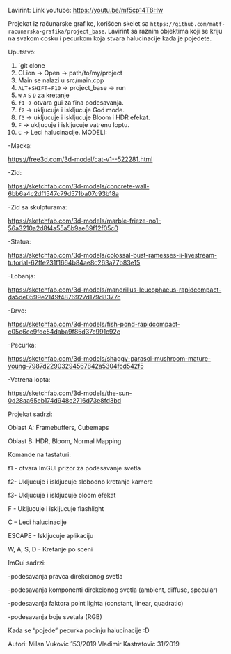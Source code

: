 Lavirint:
Link youtube: https://youtu.be/mf5cp14T8Hw

Projekat iz računarske grafike, korišćen skelet sa `https://github.com/matf-racunarska-grafika/project_base`.
Lavirint sa raznim objektima koji se kriju na svakom cosku i pecurkom koja stvara halucinacije kada je pojedete.

Uputstvo:
1. `git clone 
2. CLion -> Open -> path/to/my/project
3. Main se nalazi u src/main.cpp
4. `ALT`+`SHIFT`+`F10` -> project_base -> run
5. `W` `A` `S` `D` za kretanje
6. `f1` -> otvara gui za fina podesavanja.
7. `f2` -> ukljucuje i iskljucuje God mode.
8. `f3` -> ukljucuje i iskljucuje Bloom i HDR efekat. 
9. `F` -> ukljucuje i iskljucuje vatrenu loptu.
10. `C` -> Leci halucinacije.
MODELI:

-Macka:

https://free3d.com/3d-model/cat-v1--522281.html

-Zid:

https://sketchfab.com/3d-models/concrete-wall-6bb6a4c2df1547c79d571ba07c93b18a

-Zid sa skulpturama:

https://sketchfab.com/3d-models/marble-frieze-no1-56a3210a2d8f4a55a5b9ae69f12f05c0

-Statua:

https://sketchfab.com/3d-models/colossal-bust-ramesses-ii-livestream-tutorial-62ffe231f1664b84ae8c263a77b83e15

-Lobanja:

https://sketchfab.com/3d-models/mandrillus-leucophaeus-rapidcompact-da5de0599e2149f4876927d179d8377c

-Drvo:

https://sketchfab.com/3d-models/fish-pond-rapidcompact-c05e6cc9fde54daba9f85d37c991c92c

-Pecurka:

https://sketchfab.com/3d-models/shaggy-parasol-mushroom-mature-young-7987d22903294567842a5304fcd542f5

-Vatrena lopta:

https://sketchfab.com/3d-models/the-sun-0d28aa65eb174d948c2716d73e8fd3bd
 
Projekat sadrzi:

Oblast A: Framebuffers, Cubemaps

Oblast B: HDR, Bloom, Normal Mapping

Komande na tastaturi:

f1 - otvara ImGUI prizor za podesavanje svetla

f2- Ukljucuje i iskljucuje slobodno kretanje kamere

f3- Ukljucuje i iskljucuje bloom efekat

F - Ukljucuje i iskljucuje flashlight

C – Leci halucinacije

ESCAPE - Iskljucuje aplikaciju

W, A, S, D - Kretanje po sceni


ImGui sadrzi:

-podesavanja pravca direkcionog svetla

-podesavanja komponenti direkcionog svetla (ambient, diffuse, specular)

-podesavanja faktora point lighta (constant, linear, quadratic)

-podesavanja boje svetala (RGB)


Kada se “pojede” pecurka pocinju halucinacije :D

Autori:
Milan Vukovic 153/2019
Vladimir Kastratovic 31/2019
